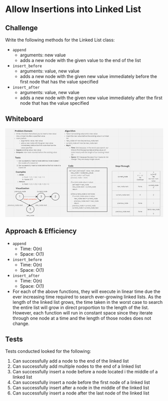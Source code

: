 # Allow Insertions into Linked List

## Challenge

Write the following methods for the Linked List class:

* `append`
  * arguments: new value
  * adds a new node with the given value to the end of the list
* `insert_before`
  * arguments: value, new value
  * adds a new node with the given new value immediately before the first node that has the value specified
* `insert_after`
  * arguments: value, new value
  * adds a new node with the given new value immediately after the first node that has the value specified

## Whiteboard

![Linked List Insertion](./linked_list_insertion.png)

## Approach & Efficiency

* `append`
  * Time: O(n)
  * Space: O(1)
* `insert_before`
  * Time: O(n)
  * Space: O(1)
* `insert_after`
  * Time: O(n)
  * Space: O(1)
* For each of the above functions, they will execute in linear time due the ever increasing time required to search ever-growing linked lists. As the length of the linked list grows, the time taken in the worst case to search the entire list will grow in direct proportion to the length of the list. However, each function will run in constant space since they iterate through one node at a time and the length of those nodes does not change.

## Tests

Tests conducted looked for the following:

1. Can successfully add a node to the end of the linked list
2. Can successfully add multiple nodes to the end of a linked list
3. Can successfully insert a node before a node located i the middle of a linked list
4. Can successfully insert a node before the first node of a linked list
5. Can successfully insert after a node in the middle of the linked list
6. Can successfully insert a node after the last node of the linked list
